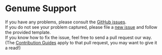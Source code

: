 # Genume Support  

If you have any problems, please consult the [GitHub issues][].  
If you do not see your problem captured, please file a [new issue][] and follow the provided template.  
If you know how to fix the issue, feel free to send a pull request our way. (The [Contribution Guides][] apply to that pull request, you may want to give it a read!)

[Contribution Guides]: https://github.com/CSD-FOSS-Team/genume/tree/master/.github/CONTRIBUTING.md
[GitHub issues]: https://github.com/CSD-FOSS-Team/genume/issues
[new issue]: https://github.com/CSD-FOSS-Team/genume/issues/new